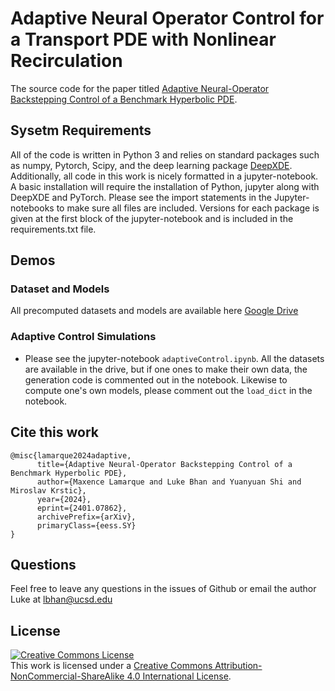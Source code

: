 # Adaptive Neural Operator Control for a Transport PDE with Nonlinear Recirculation

The source code for the paper titled [Adaptive Neural-Operator Backstepping Control of a Benchmark Hyperbolic PDE](https://arxiv.org/abs/2401.07862).

## Sysetm Requirements
All of the code is written in Python 3 and relies on standard packages such as numpy, Pytorch, Scipy, and the 
deep learning package [DeepXDE](https://github.com/lululxvi/deepxde). Additionally, all code
in this work is nicely formatted in a jupyter-notebook. A basic installation
will require the installation of Python, jupyter along with DeepXDE and PyTorch. Please see the 
import statements in the Jupyter-notebooks to make sure all files are included. Versions for each package is given at the first block of the jupyter-notebook and is included in the requirements.txt file. 

## Demos

### Dataset and Models
All precomputed datasets and models are available here [Google Drive](https://drive.google.com/drive/folders/16bztrIFXy700_37LBvdguyTOf8EP0MQy?usp=sharing)

### Adaptive Control Simulations
- Please see the jupyter-notebook `adaptiveControl.ipynb`. All the datasets are available in the drive, but if one ones to make their own data, the generation code is commented out in the notebook. Likewise to compute one's own models, please comment out the `load_dict` in the notebook.

## Cite this work
```
@misc{lamarque2024adaptive,
      title={Adaptive Neural-Operator Backstepping Control of a Benchmark Hyperbolic PDE}, 
      author={Maxence Lamarque and Luke Bhan and Yuanyuan Shi and Miroslav Krstic},
      year={2024},
      eprint={2401.07862},
      archivePrefix={arXiv},
      primaryClass={eess.SY}
}
```

## Questions
Feel free to leave any questions in the issues of Github or email the author Luke at lbhan@ucsd.edu

## License

<a rel="license" href="http://creativecommons.org/licenses/by-nc-sa/4.0/"><img alt="Creative Commons License" style="border-width:0" src="https://i.creativecommons.org/l/by-nc-sa/4.0/88x31.png" /></a><br />This work is licensed under a <a rel="license" href="http://creativecommons.org/licenses/by-nc-sa/4.0/">Creative Commons Attribution-NonCommercial-ShareAlike 4.0 International License</a>.


